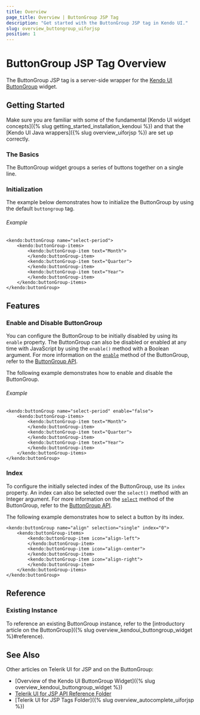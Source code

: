 ```yaml
---
title: Overview
page_title: Overview | ButtonGroup JSP Tag
description: "Get started with the ButtonGroup JSP tag in Kendo UI."
slug: overview_buttongroup_uiforjsp
position: 1
---
```


# ButtonGroup JSP Tag Overview

The ButtonGroup JSP tag is a server-side wrapper for the [Kendo UI ButtonGroup](/api/javascript/ui/buttongroup) widget.

## Getting Started

Make sure you are familiar with some of the fundamental [Kendo UI widget concepts]({% slug getting_started_installation_kendoui %}) and
that the [Kendo UI Java wrappers]({% slug overview_uiforjsp %}) are set up correctly.

### The Basics

The ButtonGroup widget groups a series of buttons together on a single line.

### Initialization

The example below demonstrates how to initialize the ButtonGroup by using the default `buttongroup` tag.

###### Example

    <kendo:buttonGroup name="select-period">
    	<kendo:buttonGroup-items>
	    	<kendo:buttonGroup-item text="Month">
	    	</kendo:buttonGroup-item>
	    	<kendo:buttonGroup-item text="Quarter">
	    	</kendo:buttonGroup-item>
	    	<kendo:buttonGroup-item text="Year">
	    	</kendo:buttonGroup-item>
    	</kendo:buttonGroup-items>
    </kendo:buttonGroup>

## Features

### Enable and Disable ButtonGroup

You can configure the ButtonGroup to be initially disabled by using its `enable` property. The ButtonGroup can also be disabled or enabled at any time with JavaScript by using the `enable()` method with a Boolean argument. For more information on the [`enable`](/api/javascript/ui/buttongroup#methods-enable) method of the ButtonGroup, refer to the [ButtonGroup API](/api/javascript/ui/buttongroup).

The following example demonstrates how to enable and disable the ButtonGroup.

###### Example

    <kendo:buttonGroup name="select-period" enable="false">
    	<kendo:buttonGroup-items>
	    	<kendo:buttonGroup-item text="Month">
	    	</kendo:buttonGroup-item>
	    	<kendo:buttonGroup-item text="Quarter">
	    	</kendo:buttonGroup-item>
	    	<kendo:buttonGroup-item text="Year">
	    	</kendo:buttonGroup-item>
    	</kendo:buttonGroup-items>
    </kendo:buttonGroup>

### Index

To configure the initially selected index of the ButtonGroup, use its `index` property. An index can also be selected over the `select()` method with an Integer argument. For more information on the [`select`](/api/javascript/ui/buttongroup#methods-select) method of the ButtonGroup, refer to the [ButtonGroup API](/api/javascript/ui/buttongroup).

The following example demonstrates how to select a button by its index.

    <kendo:buttonGroup name="align" selection="single" index="0">
        <kendo:buttonGroup-items>
            <kendo:buttonGroup-item icon="align-left">
            </kendo:buttonGroup-item>
            <kendo:buttonGroup-item icon="align-center">
            </kendo:buttonGroup-item>
            <kendo:buttonGroup-item icon="align-right">
            </kendo:buttonGroup-item>
        </kendo:buttonGroup-items>
    </kendo:buttonGroup>

## Reference

### Existing Instance

To reference an existing ButtonGroup instance, refer to the [introductory article on the ButtonGroup]({% slug overview_kendoui_buttongroup_widget %}#reference).

## See Also

Other articles on Telerik UI for JSP and on the ButtonGroup:

* [Overview of the Kendo UI ButtonGroup Widget]({% slug overview_kendoui_buttongroup_widget %})
* [Telerik UI for JSP API Reference Folder](/api/jsp/autocomplete/animation)
* [Telerik UI for JSP Tags Folder]({% slug overview_autocomplete_uiforjsp %})
